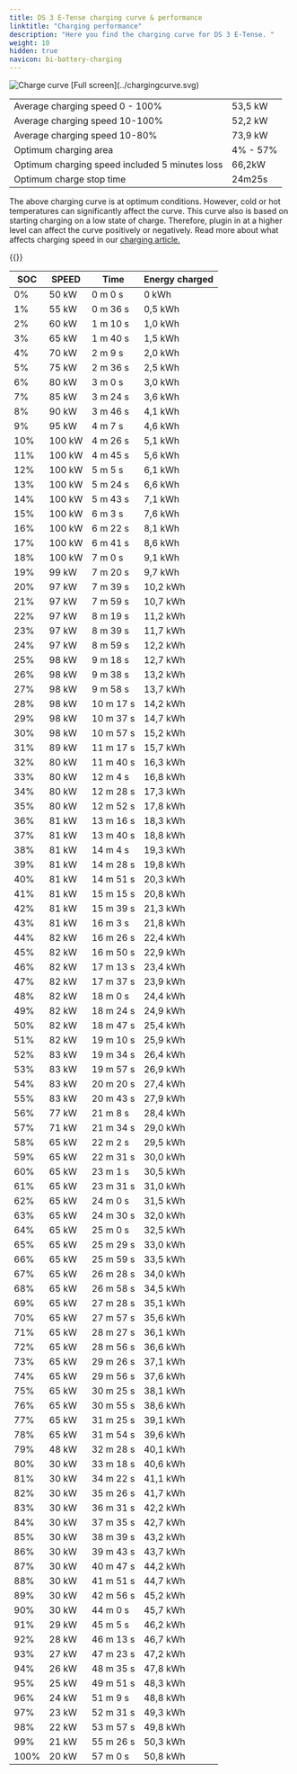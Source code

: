 ```yaml
---
title: DS 3 E-Tense charging curve & performance
linktitle: "Charging performance"
description: "Here you find the charging curve for DS 3 E-Tense. "
weight: 10
hidden: true
navicon: bi-battery-charging
---
```

<!-- markdownlint-disable MD033 -->
<img src="../chargingcurve.svg" alt="Charge curve" class="img-fluid">
[Full screen](../chargingcurve.svg)

<table class="table">
<tbody>
<tr>
<td>Average charging speed 0 - 100% </td><td>53,5 kW</td>
</tr>
<tr>
<td>Average charging speed 10-100% </td><td>52,2 kW</td>
</tr>
<tr>
<td>Average charging speed 10-80% </td><td>73,9 kW</td>
</tr>
<tr>
<td>Optimum charging area</td><td>4% - 57%</td>
</tr>
<tr>
</tr>
<td>Optimum charging speed included 5 minutes loss</td><td>66,2kW</td>
<tr>
<td>Optimum charge stop time </td><td>24m25s</td>
</tr>
</tbody>
</table>


The above charging curve is at optimum conditions. However, cold or hot temperatures can significantly affect the curve. This curve also is based on starting charging on a low state of charge. Therefore, plugin in at a higher level can affect the curve positively or negatively. Read more about what affects charging speed in our [charging article.](../../../../../technology/battery/charging/) 


{{<evkxdisplayaddarticle />}}
<table class="table">
<thead>
<tr><th>SOC</th><th>SPEED</th><th>Time</th><th>Energy charged</th></tr>
</thead>
<tbody>
<tr>
<td>0%</td><td>50 kW</td><td> 0 m 0 s </td><td>0 kWh </td>
</tr>
<tr>
<td>1%</td><td>55 kW</td><td> 0 m 36 s </td><td>0,5 kWh </td>
</tr>
<tr>
<td>2%</td><td>60 kW</td><td> 1 m 10 s </td><td>1,0 kWh </td>
</tr>
<tr>
<td>3%</td><td>65 kW</td><td> 1 m 40 s </td><td>1,5 kWh </td>
</tr>
<tr>
<td>4%</td><td>70 kW</td><td> 2 m 9 s </td><td>2,0 kWh </td>
</tr>
<tr>
<td>5%</td><td>75 kW</td><td> 2 m 36 s </td><td>2,5 kWh </td>
</tr>
<tr>
<td>6%</td><td>80 kW</td><td> 3 m 0 s </td><td>3,0 kWh </td>
</tr>
<tr>
<td>7%</td><td>85 kW</td><td> 3 m 24 s </td><td>3,6 kWh </td>
</tr>
<tr>
<td>8%</td><td>90 kW</td><td> 3 m 46 s </td><td>4,1 kWh </td>
</tr>
<tr>
<td>9%</td><td>95 kW</td><td> 4 m 7 s </td><td>4,6 kWh </td>
</tr>
<tr>
<td>10%</td><td>100 kW</td><td> 4 m 26 s </td><td>5,1 kWh </td>
</tr>
<tr>
<td>11%</td><td>100 kW</td><td> 4 m 45 s </td><td>5,6 kWh </td>
</tr>
<tr>
<td>12%</td><td>100 kW</td><td> 5 m 5 s </td><td>6,1 kWh </td>
</tr>
<tr>
<td>13%</td><td>100 kW</td><td> 5 m 24 s </td><td>6,6 kWh </td>
</tr>
<tr>
<td>14%</td><td>100 kW</td><td> 5 m 43 s </td><td>7,1 kWh </td>
</tr>
<tr>
<td>15%</td><td>100 kW</td><td> 6 m 3 s </td><td>7,6 kWh </td>
</tr>
<tr>
<td>16%</td><td>100 kW</td><td> 6 m 22 s </td><td>8,1 kWh </td>
</tr>
<tr>
<td>17%</td><td>100 kW</td><td> 6 m 41 s </td><td>8,6 kWh </td>
</tr>
<tr>
<td>18%</td><td>100 kW</td><td> 7 m 0 s </td><td>9,1 kWh </td>
</tr>
<tr>
<td>19%</td><td>99 kW</td><td> 7 m 20 s </td><td>9,7 kWh </td>
</tr>
<tr>
<td>20%</td><td>97 kW</td><td> 7 m 39 s </td><td>10,2 kWh </td>
</tr>
<tr>
<td>21%</td><td>97 kW</td><td> 7 m 59 s </td><td>10,7 kWh </td>
</tr>
<tr>
<td>22%</td><td>97 kW</td><td> 8 m 19 s </td><td>11,2 kWh </td>
</tr>
<tr>
<td>23%</td><td>97 kW</td><td> 8 m 39 s </td><td>11,7 kWh </td>
</tr>
<tr>
<td>24%</td><td>97 kW</td><td> 8 m 59 s </td><td>12,2 kWh </td>
</tr>
<tr>
<td>25%</td><td>98 kW</td><td> 9 m 18 s </td><td>12,7 kWh </td>
</tr>
<tr>
<td>26%</td><td>98 kW</td><td> 9 m 38 s </td><td>13,2 kWh </td>
</tr>
<tr>
<td>27%</td><td>98 kW</td><td> 9 m 58 s </td><td>13,7 kWh </td>
</tr>
<tr>
<td>28%</td><td>98 kW</td><td> 10 m 17 s </td><td>14,2 kWh </td>
</tr>
<tr>
<td>29%</td><td>98 kW</td><td> 10 m 37 s </td><td>14,7 kWh </td>
</tr>
<tr>
<td>30%</td><td>98 kW</td><td> 10 m 57 s </td><td>15,2 kWh </td>
</tr>
<tr>
<td>31%</td><td>89 kW</td><td> 11 m 17 s </td><td>15,7 kWh </td>
</tr>
<tr>
<td>32%</td><td>80 kW</td><td> 11 m 40 s </td><td>16,3 kWh </td>
</tr>
<tr>
<td>33%</td><td>80 kW</td><td> 12 m 4 s </td><td>16,8 kWh </td>
</tr>
<tr>
<td>34%</td><td>80 kW</td><td> 12 m 28 s </td><td>17,3 kWh </td>
</tr>
<tr>
<td>35%</td><td>80 kW</td><td> 12 m 52 s </td><td>17,8 kWh </td>
</tr>
<tr>
<td>36%</td><td>81 kW</td><td> 13 m 16 s </td><td>18,3 kWh </td>
</tr>
<tr>
<td>37%</td><td>81 kW</td><td> 13 m 40 s </td><td>18,8 kWh </td>
</tr>
<tr>
<td>38%</td><td>81 kW</td><td> 14 m 4 s </td><td>19,3 kWh </td>
</tr>
<tr>
<td>39%</td><td>81 kW</td><td> 14 m 28 s </td><td>19,8 kWh </td>
</tr>
<tr>
<td>40%</td><td>81 kW</td><td> 14 m 51 s </td><td>20,3 kWh </td>
</tr>
<tr>
<td>41%</td><td>81 kW</td><td> 15 m 15 s </td><td>20,8 kWh </td>
</tr>
<tr>
<td>42%</td><td>81 kW</td><td> 15 m 39 s </td><td>21,3 kWh </td>
</tr>
<tr>
<td>43%</td><td>81 kW</td><td> 16 m 3 s </td><td>21,8 kWh </td>
</tr>
<tr>
<td>44%</td><td>82 kW</td><td> 16 m 26 s </td><td>22,4 kWh </td>
</tr>
<tr>
<td>45%</td><td>82 kW</td><td> 16 m 50 s </td><td>22,9 kWh </td>
</tr>
<tr>
<td>46%</td><td>82 kW</td><td> 17 m 13 s </td><td>23,4 kWh </td>
</tr>
<tr>
<td>47%</td><td>82 kW</td><td> 17 m 37 s </td><td>23,9 kWh </td>
</tr>
<tr>
<td>48%</td><td>82 kW</td><td> 18 m 0 s </td><td>24,4 kWh </td>
</tr>
<tr>
<td>49%</td><td>82 kW</td><td> 18 m 24 s </td><td>24,9 kWh </td>
</tr>
<tr>
<td>50%</td><td>82 kW</td><td> 18 m 47 s </td><td>25,4 kWh </td>
</tr>
<tr>
<td>51%</td><td>82 kW</td><td> 19 m 10 s </td><td>25,9 kWh </td>
</tr>
<tr>
<td>52%</td><td>83 kW</td><td> 19 m 34 s </td><td>26,4 kWh </td>
</tr>
<tr>
<td>53%</td><td>83 kW</td><td> 19 m 57 s </td><td>26,9 kWh </td>
</tr>
<tr>
<td>54%</td><td>83 kW</td><td> 20 m 20 s </td><td>27,4 kWh </td>
</tr>
<tr>
<td>55%</td><td>83 kW</td><td> 20 m 43 s </td><td>27,9 kWh </td>
</tr>
<tr>
<td>56%</td><td>77 kW</td><td> 21 m 8 s </td><td>28,4 kWh </td>
</tr>
<tr>
<td>57%</td><td>71 kW</td><td> 21 m 34 s </td><td>29,0 kWh </td>
</tr>
<tr>
<td>58%</td><td>65 kW</td><td> 22 m 2 s </td><td>29,5 kWh </td>
</tr>
<tr>
<td>59%</td><td>65 kW</td><td> 22 m 31 s </td><td>30,0 kWh </td>
</tr>
<tr>
<td>60%</td><td>65 kW</td><td> 23 m 1 s </td><td>30,5 kWh </td>
</tr>
<tr>
<td>61%</td><td>65 kW</td><td> 23 m 31 s </td><td>31,0 kWh </td>
</tr>
<tr>
<td>62%</td><td>65 kW</td><td> 24 m 0 s </td><td>31,5 kWh </td>
</tr>
<tr>
<td>63%</td><td>65 kW</td><td> 24 m 30 s </td><td>32,0 kWh </td>
</tr>
<tr>
<td>64%</td><td>65 kW</td><td> 25 m 0 s </td><td>32,5 kWh </td>
</tr>
<tr>
<td>65%</td><td>65 kW</td><td> 25 m 29 s </td><td>33,0 kWh </td>
</tr>
<tr>
<td>66%</td><td>65 kW</td><td> 25 m 59 s </td><td>33,5 kWh </td>
</tr>
<tr>
<td>67%</td><td>65 kW</td><td> 26 m 28 s </td><td>34,0 kWh </td>
</tr>
<tr>
<td>68%</td><td>65 kW</td><td> 26 m 58 s </td><td>34,5 kWh </td>
</tr>
<tr>
<td>69%</td><td>65 kW</td><td> 27 m 28 s </td><td>35,1 kWh </td>
</tr>
<tr>
<td>70%</td><td>65 kW</td><td> 27 m 57 s </td><td>35,6 kWh </td>
</tr>
<tr>
<td>71%</td><td>65 kW</td><td> 28 m 27 s </td><td>36,1 kWh </td>
</tr>
<tr>
<td>72%</td><td>65 kW</td><td> 28 m 56 s </td><td>36,6 kWh </td>
</tr>
<tr>
<td>73%</td><td>65 kW</td><td> 29 m 26 s </td><td>37,1 kWh </td>
</tr>
<tr>
<td>74%</td><td>65 kW</td><td> 29 m 56 s </td><td>37,6 kWh </td>
</tr>
<tr>
<td>75%</td><td>65 kW</td><td> 30 m 25 s </td><td>38,1 kWh </td>
</tr>
<tr>
<td>76%</td><td>65 kW</td><td> 30 m 55 s </td><td>38,6 kWh </td>
</tr>
<tr>
<td>77%</td><td>65 kW</td><td> 31 m 25 s </td><td>39,1 kWh </td>
</tr>
<tr>
<td>78%</td><td>65 kW</td><td> 31 m 54 s </td><td>39,6 kWh </td>
</tr>
<tr>
<td>79%</td><td>48 kW</td><td> 32 m 28 s </td><td>40,1 kWh </td>
</tr>
<tr>
<td>80%</td><td>30 kW</td><td> 33 m 18 s </td><td>40,6 kWh </td>
</tr>
<tr>
<td>81%</td><td>30 kW</td><td> 34 m 22 s </td><td>41,1 kWh </td>
</tr>
<tr>
<td>82%</td><td>30 kW</td><td> 35 m 26 s </td><td>41,7 kWh </td>
</tr>
<tr>
<td>83%</td><td>30 kW</td><td> 36 m 31 s </td><td>42,2 kWh </td>
</tr>
<tr>
<td>84%</td><td>30 kW</td><td> 37 m 35 s </td><td>42,7 kWh </td>
</tr>
<tr>
<td>85%</td><td>30 kW</td><td> 38 m 39 s </td><td>43,2 kWh </td>
</tr>
<tr>
<td>86%</td><td>30 kW</td><td> 39 m 43 s </td><td>43,7 kWh </td>
</tr>
<tr>
<td>87%</td><td>30 kW</td><td> 40 m 47 s </td><td>44,2 kWh </td>
</tr>
<tr>
<td>88%</td><td>30 kW</td><td> 41 m 51 s </td><td>44,7 kWh </td>
</tr>
<tr>
<td>89%</td><td>30 kW</td><td> 42 m 56 s </td><td>45,2 kWh </td>
</tr>
<tr>
<td>90%</td><td>30 kW</td><td> 44 m 0 s </td><td>45,7 kWh </td>
</tr>
<tr>
<td>91%</td><td>29 kW</td><td> 45 m 5 s </td><td>46,2 kWh </td>
</tr>
<tr>
<td>92%</td><td>28 kW</td><td> 46 m 13 s </td><td>46,7 kWh </td>
</tr>
<tr>
<td>93%</td><td>27 kW</td><td> 47 m 23 s </td><td>47,2 kWh </td>
</tr>
<tr>
<td>94%</td><td>26 kW</td><td> 48 m 35 s </td><td>47,8 kWh </td>
</tr>
<tr>
<td>95%</td><td>25 kW</td><td> 49 m 51 s </td><td>48,3 kWh </td>
</tr>
<tr>
<td>96%</td><td>24 kW</td><td> 51 m 9 s </td><td>48,8 kWh </td>
</tr>
<tr>
<td>97%</td><td>23 kW</td><td> 52 m 31 s </td><td>49,3 kWh </td>
</tr>
<tr>
<td>98%</td><td>22 kW</td><td> 53 m 57 s </td><td>49,8 kWh </td>
</tr>
<tr>
<td>99%</td><td>21 kW</td><td> 55 m 26 s </td><td>50,3 kWh </td>
</tr>
<tr>
<td>100%</td><td>20 kW</td><td> 57 m 0 s </td><td>50,8 kWh </td>
</tr>
</tbody>
</table>
